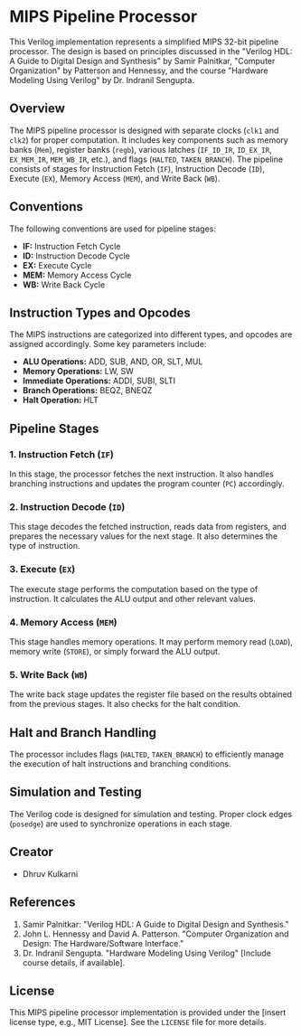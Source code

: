 # MIPS Pipeline Processor

This Verilog implementation represents a simplified MIPS 32-bit pipeline processor. The design is based on principles discussed in the "Verilog HDL: A Guide to Digital Design and Synthesis" by Samir Palnitkar, "Computer Organization" by Patterson and Hennessy, and the course "Hardware Modeling Using Verilog" by Dr. Indranil Sengupta.

## Overview

The MIPS pipeline processor is designed with separate clocks (`clk1` and `clk2`) for proper computation. It includes key components such as memory banks (`Mem`), register banks (`regb`), various latches (`IF_ID_IR`, `ID_EX_IR`, `EX_MEM_IR`, `MEM_WB_IR`, etc.), and flags (`HALTED`, `TAKEN_BRANCH`). The pipeline consists of stages for Instruction Fetch (`IF`), Instruction Decode (`ID`), Execute (`EX`), Memory Access (`MEM`), and Write Back (`WB`).

## Conventions

The following conventions are used for pipeline stages:
- **IF:** Instruction Fetch Cycle
- **ID:** Instruction Decode Cycle
- **EX:** Execute Cycle
- **MEM:** Memory Access Cycle
- **WB:** Write Back Cycle

## Instruction Types and Opcodes

The MIPS instructions are categorized into different types, and opcodes are assigned accordingly. Some key parameters include:
- **ALU Operations:** ADD, SUB, AND, OR, SLT, MUL
- **Memory Operations:** LW, SW
- **Immediate Operations:** ADDI, SUBI, SLTI
- **Branch Operations:** BEQZ, BNEQZ
- **Halt Operation:** HLT

## Pipeline Stages

### 1. Instruction Fetch (`IF`)

In this stage, the processor fetches the next instruction. It also handles branching instructions and updates the program counter (`PC`) accordingly.

### 2. Instruction Decode (`ID`)

This stage decodes the fetched instruction, reads data from registers, and prepares the necessary values for the next stage. It also determines the type of instruction.

### 3. Execute (`EX`)

The execute stage performs the computation based on the type of instruction. It calculates the ALU output and other relevant values.

### 4. Memory Access (`MEM`)

This stage handles memory operations. It may perform memory read (`LOAD`), memory write (`STORE`), or simply forward the ALU output.

### 5. Write Back (`WB`)

The write back stage updates the register file based on the results obtained from the previous stages. It also checks for the halt condition.

## Halt and Branch Handling

The processor includes flags (`HALTED`, `TAKEN_BRANCH`) to efficiently manage the execution of halt instructions and branching conditions.

## Simulation and Testing

The Verilog code is designed for simulation and testing. Proper clock edges (`posedge`) are used to synchronize operations in each stage.

## Creator

- Dhruv Kulkarni

## References

1. Samir Palnitkar: "Verilog HDL: A Guide to Digital Design and Synthesis."
2. John L. Hennessy and David A. Patterson. "Computer Organization and Design: The Hardware/Software Interface."
3. Dr. Indranil Sengupta. "Hardware Modeling Using Verilog" [Include course details, if available].

## License

This MIPS pipeline processor implementation is provided under the [insert license type, e.g., MIT License]. See the `LICENSE` file for more details.

